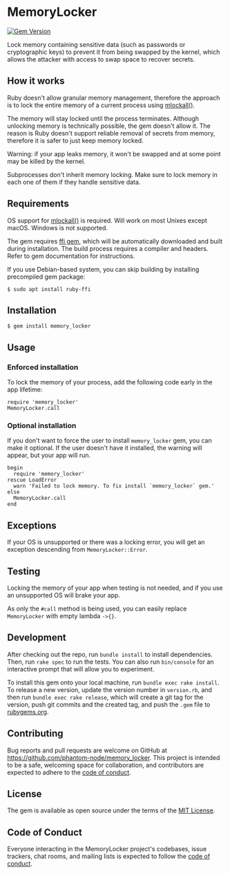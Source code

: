 # MemoryLocker
[![Gem Version](https://badge.fury.io/rb/memory_locker.svg)](https://badge.fury.io/rb/memory_locker)

Lock memory containing sensitive data (such as passwords or cryptographic keys) to prevent it from being swapped
by the kernel, which allows the attacker with access to swap space to recover secrets.

## How it works

Ruby doesn't allow granular memory management, therefore the approach is to lock the entire memory of a current
process using [mlockall()](https://linux.die.net/man/2/mlockall).

The memory will stay locked until the process terminates. Although unlocking memory is technically possible,
the gem doesn't allow it. The reason is Ruby doesn't support reliable removal of secrets from memory,
therefore it is safer to just keep memory locked.

Warning: if your app leaks memory, it won't be swapped and at some point may be killed by the kernel.

Subprocesses don't inherit memory locking. Make sure to lock memory in each one of them if they handle sensitive data.

## Requirements

OS support for [mlockall()](https://linux.die.net/man/2/mlockall) is required.
Will work on most Unixes except macOS. Windows is not supported.

The gem requires [ffi gem](https://github.com/ffi/ffi), which will be automatically downloaded
and built during installation. The build process requires a compiler and headers.
Refer to gem documentation for instructions.

If you use Debian-based system, you can skip building by installing precompiled gem package:

    $ sudo apt install ruby-ffi

## Installation

    $ gem install memory_locker

## Usage

### Enforced installation

To lock the memory of your process, add the following code early in the app lifetime:

    require 'memory_locker'
    MemoryLocker.call

### Optional installation

If you don't want to force the user to install `memory_locker` gem, you can make it optional.
If the user doesn't have it installed, the warning will appear, but your app will run.

    begin
      require 'memory_locker'
    rescue LoadError
      warn 'Failed to lock memory. To fix install `memory_locker` gem.'
    else
      MemoryLocker.call
    end

## Exceptions

If your OS is unsupported or there was a locking error, you will get an exception descending from `MemoryLocker::Error`.

## Testing

Locking the memory of your app when testing is not needed, and if you use an unsupported OS will brake your app.

As only the `#call` method is being used, you can easily replace `MemoryLocker` with empty lambda `->{}`.

## Development

After checking out the repo, run `bundle install` to install dependencies. Then, run `rake spec` to run the tests.
You can also run `bin/console` for an interactive prompt that will allow you to experiment.

To install this gem onto your local machine, run `bundle exec rake install`. To release a new version, update the
version number in `version.rb`, and then run `bundle exec rake release`, which will create a git tag for the version,
push git commits and the created tag, and push the `.gem` file to [rubygems.org](https://rubygems.org).

## Contributing

Bug reports and pull requests are welcome on GitHub at https://github.com/phantom-node/memory_locker.
This project is intended to be a safe, welcoming space for collaboration, and contributors are expected to adhere to
the [code of conduct](https://github.com/phantom-node/memory_locker/blob/master/CODE_OF_CONDUCT.md).

## License

The gem is available as open source under the terms of the [MIT License](https://opensource.org/licenses/MIT).

## Code of Conduct

Everyone interacting in the MemoryLocker project's codebases, issue trackers, chat rooms, and mailing lists is
expected to follow the [code of conduct](https://github.com/phantom-node/memory_locker/blob/master/CODE_OF_CONDUCT.md).

